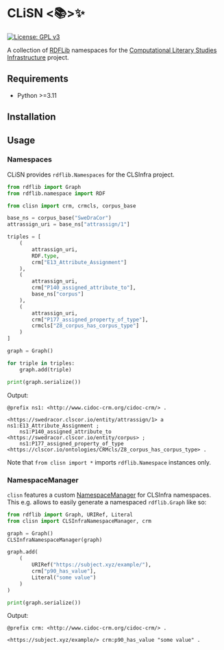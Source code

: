 # CLiSN <:books:>:sparkles:
[![License: GPL v3](https://img.shields.io/badge/License-GPLv3-blue.svg)](https://www.gnu.org/licenses/gpl-3.0)

A collection of [RDFLib](https://rdflib.readthedocs.io/en/stable/) namespaces for the [Computational Literary Studies Infrastructure](https://clsinfra.io/) project.

## Requirements
* Python >=3.11

## Installation

## Usage

### Namespaces
CLiSN provides `rdflib.Namespaces` for the CLSInfra project.

```python
from rdflib import Graph
from rdflib.namespace import RDF

from clisn import crm, crmcls, corpus_base

base_ns = corpus_base("SweDraCor")
attrassign_uri = base_ns["attrassign/1"]

triples = [
    (
        attrassign_uri,
        RDF.type,
        crm["E13_Attribute_Assignment"]
    ),
    (
        attrassign_uri,
        crm["P140_assigned_attribute_to"],
        base_ns["corpus"]
    ),
    (
        attrassign_uri,
        crm["P177_assigned_property_of_type"],
        crmcls["Z8_corpus_has_corpus_type"]
    )
]

graph = Graph()

for triple in triples:
    graph.add(triple)

print(graph.serialize())
```

Output:
```ttl
@prefix ns1: <http://www.cidoc-crm.org/cidoc-crm/> .

<https://swedracor.clscor.io/entity/attrassign/1> a ns1:E13_Attribute_Assignment ;
    ns1:P140_assigned_attribute_to <https://swedracor.clscor.io/entity/corpus> ;
    ns1:P177_assigned_property_of_type <https://clscor.io/ontologies/CRMcls/Z8_corpus_has_corpus_type> .
```

Note that `from clisn import *` imports `rdflib.Namespace` instances only.


### NamespaceManager

`clisn` features a custom [NamespaceManager](https://rdflib.readthedocs.io/en/stable/apidocs/rdflib.namespace.html#rdflib.namespace.NamespaceManager) for CLSInfra namespaces.
This e.g. allows to easily generate a namespaced `rdflib.Graph` like so:

```python
from rdflib import Graph, URIRef, Literal
from clisn import CLSInfraNamespaceManager, crm

graph = Graph()
CLSInfraNamespaceManager(graph)

graph.add(
    (
        URIRef("https://subject.xyz/example/"),
        crm["p90_has_value"],
        Literal("some value")
    )
)

print(graph.serialize())
```

Output: 
```ttl
@prefix crm: <http://www.cidoc-crm.org/cidoc-crm/> .

<https://subject.xyz/example/> crm:p90_has_value "some value" .
```
